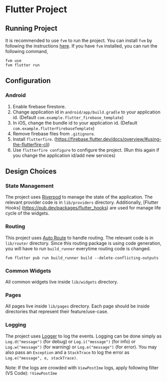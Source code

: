 # Flutter Project

## Running Project

It is recommended to use `fvm` to run the project. You can install `fvm` by following the instructions [here](https://fvm.app/).
If you have `fvm` installed, you can run the following command,

```shell
fvm use
fvm flutter run
```

## Configuration

### Android

1. Enable firebase firestore.
2. Change application id in `android/app/build.gradle` to your application id. (Default `com.example.flutter_firebase_template`)
3. In iOS, change the bundle id to your application id. (Default `com.example.flutterFirebaseTemplate`)
4. Remove firebase files from `.gitignore`.
5. Install `flutterfire`. (https://firebase.flutter.dev/docs/overview/#using-the-flutterfire-cli)
6. Use `flutterfire configure` to configure the project. (Run this again if you change the application id/add new services)

## Design Choices

### State Management

The project uses [Riverpod](https://riverpod.dev/) to manage the state of the application.
The relevant provider code is in `lib/providers` directory.
Additionally, [Flutter Hooks] (https://pub.dev/packages/flutter_hooks) are used for manage life cycle of the widgets.

### Routing

This project uses [Auto Route](https://pub.dev/packages/auto_route) to handle routing.
The relevant code is in `lib/router` directory.
Since this routing package is using code generation, you will have to run `build_runner` everytime routing code is changed.

```shell
fvm flutter pub run build_runner build --delete-conflicting-outputs
```

### Common Widgets

All common widgets live inside `lib/widgets` directory.

### Pages

All pages live inside `lib/pages` directory.
Each page should be inside directories that represent their feature/use-case.

### Logging

The project uses [Logger](https://pub.dev/packages/logger) to log the events.
Logging can be done simply as `Log.d("message")` (for debug) or `Log.i("message")` (for info) or `Log.w("message")` (for warning) or `Log.e("message")` (for error). You may also pass an `Exception` and a `StackTrace` to log the error as `Log.e("message", e, stackTrace)`.

Note: If the logs are crowded with `ViewPostIme` logs, apply following filter (VS Code): `!ViewPostIme`

